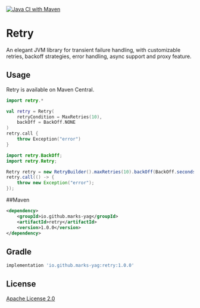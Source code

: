 [![Java CI with Maven](https://github.com/marks-yag/retry/actions/workflows/maven.yml/badge.svg)](https://github.com/marks-yag/retry/actions/workflows/maven.yml)
# Retry
An elegant JVM library for transient failure handling, with customizable retries, backoff strategies, error handling, async support and proxy feature.

## Usage
Retry is available on Maven Central.

```kotlin
import retry.*

val retry = Retry(
    retryCondition = MaxRetries(10),
    backOff = BackOff.NONE
)
retry.call {
    throw Exception("error")
}
```

```java
import retry.BackOff;
import retry.Retry;

Retry retry = new RetryBuilder().maxRetries(10).backOff(BackOff.seconds(1)).build();
retry.call(() -> {
    throw new Exception("error");
});
```

##Maven
```xml
<dependency>
    <groupId>io.github.marks-yag</groupId>
    <artifactId>retry</artifactId>
    <version>1.0.0</version>
</dependency>
```
## Gradle
```groovy
implementation 'io.github.marks-yag:retry:1.0.0'
```
## License
[Apache License 2.0](LICENSE)
